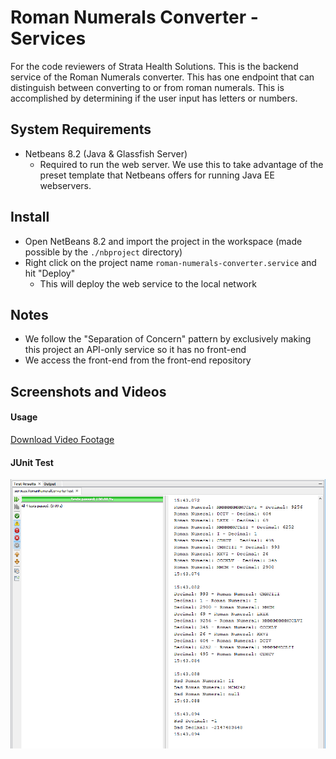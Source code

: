 # Roman Numerals Converter - Services
For the code reviewers of Strata Health Solutions. This is the backend service of the Roman Numerals converter. This has one endpoint that can distinguish between converting to or from roman numerals. This is accomplished by determining if the user input has letters or numbers.

## System Requirements
- Netbeans 8.2 (Java & Glassfish Server)
	- Required to run the web server. We use this to take advantage of the preset template that Netbeans offers for running Java EE webservers.

## Install
- Open NetBeans 8.2 and import the project in the workspace (made possible by the `./nbproject` directory)
- Right click on the project name `roman-numerals-converter.service` and hit "Deploy"
	- This will deploy the web service to the local network

## Notes
- We follow the "Separation of Concern" pattern by exclusively making this project an API-only service so it has no front-end
- We access the front-end from the front-end repository

## Screenshots and Videos
#### Usage
[Download Video Footage](https://github.com/JediahDizon/roman-numerals-converter.client/blob/master/assets/Test%20Case.MOV?raw=true "Video Footage")

#### JUnit Test
![Screenshot](https://github.com/JediahDizon/roman-numerals-converter.client/blob/master/assets/Test%20Result.png "JUnit Test")
